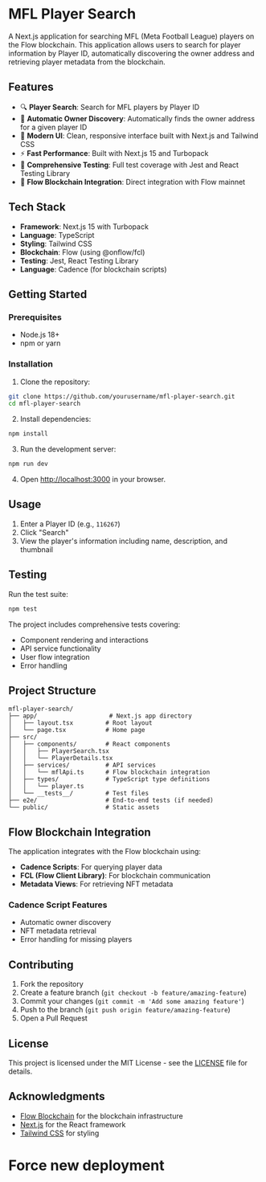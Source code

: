 # MFL Player Search

A Next.js application for searching MFL (Meta Football League) players on the Flow blockchain. This application allows users to search for player information by Player ID, automatically discovering the owner address and retrieving player metadata from the blockchain.

## Features

- 🔍 **Player Search**: Search for MFL players by Player ID
- 🚀 **Automatic Owner Discovery**: Automatically finds the owner address for a given player ID
- 📱 **Modern UI**: Clean, responsive interface built with Next.js and Tailwind CSS
- ⚡ **Fast Performance**: Built with Next.js 15 and Turbopack
- 🧪 **Comprehensive Testing**: Full test coverage with Jest and React Testing Library
- 🔗 **Flow Blockchain Integration**: Direct integration with Flow mainnet

## Tech Stack

- **Framework**: Next.js 15 with Turbopack
- **Language**: TypeScript
- **Styling**: Tailwind CSS
- **Blockchain**: Flow (using @onflow/fcl)
- **Testing**: Jest, React Testing Library
- **Language**: Cadence (for blockchain scripts)

## Getting Started

### Prerequisites

- Node.js 18+ 
- npm or yarn

### Installation

1. Clone the repository:
```bash
git clone https://github.com/yourusername/mfl-player-search.git
cd mfl-player-search
```

2. Install dependencies:
```bash
npm install
```

3. Run the development server:
```bash
npm run dev
```

4. Open [http://localhost:3000](http://localhost:3000) in your browser.

## Usage

1. Enter a Player ID (e.g., `116267`)
2. Click "Search"
3. View the player's information including name, description, and thumbnail

## Testing

Run the test suite:
```bash
npm test
```

The project includes comprehensive tests covering:
- Component rendering and interactions
- API service functionality
- User flow integration
- Error handling

## Project Structure

```
mfl-player-search/
├── app/                    # Next.js app directory
│   ├── layout.tsx         # Root layout
│   └── page.tsx           # Home page
├── src/
│   ├── components/        # React components
│   │   ├── PlayerSearch.tsx
│   │   └── PlayerDetails.tsx
│   ├── services/          # API services
│   │   └── mflApi.ts      # Flow blockchain integration
│   ├── types/             # TypeScript type definitions
│   │   └── player.ts
│   └── __tests__/         # Test files
├── e2e/                   # End-to-end tests (if needed)
└── public/                # Static assets
```

## Flow Blockchain Integration

The application integrates with the Flow blockchain using:
- **Cadence Scripts**: For querying player data
- **FCL (Flow Client Library)**: For blockchain communication
- **Metadata Views**: For retrieving NFT metadata

### Cadence Script Features

- Automatic owner discovery
- NFT metadata retrieval
- Error handling for missing players

## Contributing

1. Fork the repository
2. Create a feature branch (`git checkout -b feature/amazing-feature`)
3. Commit your changes (`git commit -m 'Add some amazing feature'`)
4. Push to the branch (`git push origin feature/amazing-feature`)
5. Open a Pull Request

## License

This project is licensed under the MIT License - see the [LICENSE](LICENSE) file for details.

## Acknowledgments

- [Flow Blockchain](https://flow.com/) for the blockchain infrastructure
- [Next.js](https://nextjs.org/) for the React framework
- [Tailwind CSS](https://tailwindcss.com/) for styling
# Force new deployment
